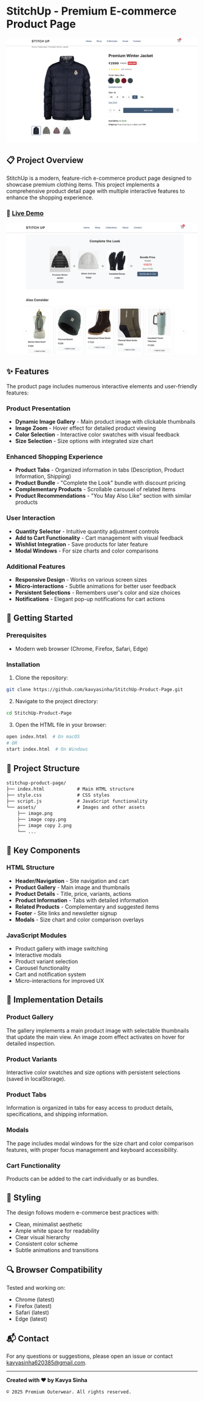 # StitchUp - Premium E-commerce Product Page

![StitchUp Logo](./assets/2.png)

## 📋 Project Overview

StitchUp is a modern, feature-rich e-commerce product page designed to showcase premium clothing items. This project implements a comprehensive product detail page with multiple interactive features to enhance the shopping experience.

### 🌟 [Live Demo](https://kavyasinha.github.io/StitchUp-Product-Page/)

![Product Page Screenshot](./assets/1.png)

## ✨ Features

The product page includes numerous interactive elements and user-friendly features:

### Product Presentation
- **Dynamic Image Gallery** - Main product image with clickable thumbnails
- **Image Zoom** - Hover effect for detailed product viewing
- **Color Selection** - Interactive color swatches with visual feedback
- **Size Selection** - Size options with integrated size chart

### Enhanced Shopping Experience
- **Product Tabs** - Organized information in tabs (Description, Product Information, Shipping)
- **Product Bundle** - "Complete the Look" bundle with discount pricing
- **Complementary Products** - Scrollable carousel of related items
- **Product Recommendations** - "You May Also Like" section with similar products

### User Interaction
- **Quantity Selector** - Intuitive quantity adjustment controls
- **Add to Cart Functionality** - Cart management with visual feedback
- **Wishlist Integration** - Save products for later feature
- **Modal Windows** - For size charts and color comparisons

### Additional Features
- **Responsive Design** - Works on various screen sizes
- **Micro-interactions** - Subtle animations for better user feedback
- **Persistent Selections** - Remembers user's color and size choices
- **Notifications** - Elegant pop-up notifications for cart actions

## 🚀 Getting Started

### Prerequisites
- Modern web browser (Chrome, Firefox, Safari, Edge)

### Installation

1. Clone the repository:
```bash
git clone https://github.com/kavyasinha/StitchUp-Product-Page.git
```

2. Navigate to the project directory:
```bash
cd StitchUp-Product-Page
```

3. Open the HTML file in your browser:
```bash
open index.html  # On macOS
# OR
start index.html  # On Windows
```

## 🔧 Project Structure

```
stitchup-product-page/
├── index.html            # Main HTML structure
├── style.css             # CSS styles
├── script.js             # JavaScript functionality
└── assets/               # Images and other assets
    ├── image.png
    ├── image copy.png
    ├── image copy 2.png
    └── ...
```

## 🧩 Key Components

### HTML Structure
- **Header/Navigation** - Site navigation and cart
- **Product Gallery** - Main image and thumbnails
- **Product Details** - Title, price, variants, actions
- **Product Information** - Tabs with detailed information
- **Related Products** - Complementary and suggested items
- **Footer** - Site links and newsletter signup
- **Modals** - Size chart and color comparison overlays

### JavaScript Modules
- Product gallery with image switching
- Interactive modals
- Product variant selection
- Carousel functionality
- Cart and notification system
- Micro-interactions for improved UX

## 📝 Implementation Details

### Product Gallery
The gallery implements a main product image with selectable thumbnails that update the main view. An image zoom effect activates on hover for detailed inspection.

### Product Variants
Interactive color swatches and size options with persistent selections (saved in localStorage).

### Product Tabs
Information is organized in tabs for easy access to product details, specifications, and shipping information.

### Modals
The page includes modal windows for the size chart and color comparison features, with proper focus management and keyboard accessibility.

### Cart Functionality
Products can be added to the cart individually or as bundles.

## 🎨 Styling

The design follows modern e-commerce best practices with:
- Clean, minimalist aesthetic
- Ample white space for readability
- Clear visual hierarchy
- Consistent color scheme
- Subtle animations and transitions

## 🔍 Browser Compatibility

Tested and working on:
- Chrome (latest)
- Firefox (latest)
- Safari (latest)
- Edge (latest)

## 📬 Contact

For any questions or suggestions, please open an issue or contact [kavyasinha620385@gmail.com](mailto:kavyasinha620385@gmail.com).

---

**Created with ❤️ by Kavya Sinha**
```
© 2025 Premium Outerwear. All rights reserved.
```
